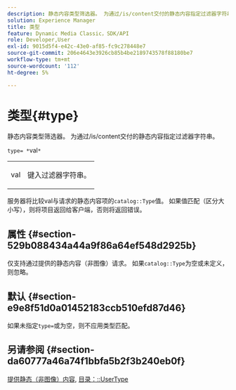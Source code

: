 ```yaml
---
description: 静态内容类型筛选器。 为通过/is/content交付的静态内容指定过滤器字符串。
solution: Experience Manager
title: 类型
feature: Dynamic Media Classic，SDK/API
role: Developer,User
exl-id: 9015d5f4-e42c-43e0-af85-fc9c278448e7
source-git-commit: 206e4643e3926cb85b4be2189743578f88180be7
workflow-type: tm+mt
source-wordcount: '112'
ht-degree: 5%

---
```


# 类型{#type}

静态内容类型筛选器。 为通过/is/content交付的静态内容指定过滤器字符串。

`type= *`val`*`

<table id="simpletable_B66354A826434A678F3DBC686A0F1436"> 
 <tr class="strow"> 
  <td class="stentry"> <p><span class="varname"> val</span> </p> </td> 
  <td class="stentry"> <p>键入过滤器字符串。 </p></td> 
 </tr> 
</table>

服务器将比较val与请求的静态内容项的`catalog::Type`值。 如果值匹配（区分大小写），则将项目返回给客户端，否则将返回错误。

## 属性 {#section-529b088434a44a9f86a64ef548d2925b}

仅支持通过提供的静态内容（非图像）请求。 如果`catalog::Type`为空或未定义，则忽略。

## 默认 {#section-e9e8f51d0a01452183ccb510efd87d46}

如果未指定`type=`或为空，则不应用类型匹配。

## 另请参阅 {#section-da60777a46a74f1bbfa5b2f3b240eb0f}

[提供静态（非图像）内容](../../../../../is-api/http-ref/image-serving-api-ref/c-http-protocol-reference/c-syntax-and-features/r-serving-static-non-image-content.md#reference-cbe50e697fdf4c7bbb0084f98b7739da), [目录：::UserType](/help/aem-is-ir-api/is-api/image-catalog/image-serving-api-ref/c-image-catalog-reference/c-image-svg-data-reference/c-image-data-reference/r-usertype-cat.md)
